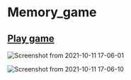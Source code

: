 # Memory_game

## [Play game]( https://maheshsangeet.github.io/Memory_game/)

![Screenshot from 2021-10-11 17-06-01](https://user-images.githubusercontent.com/74812363/136784025-017a51ef-a10d-4eeb-9c7a-49ec915d5121.png)


![Screenshot from 2021-10-11 17-06-10](https://user-images.githubusercontent.com/74812363/136784033-9315826a-d712-406c-b3d1-b2e10b6a7ea9.png)



